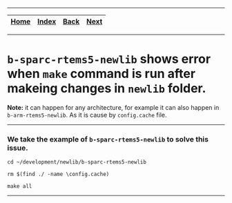 
---

| [Home](/README.md) | [Index](./README.md) | [Back](./Build_for_Various_architectures/2_build_for_arm.md) | [Next](../Raspberry_Pi/README.md) |
| :---: | :---: | :---: | :---: |

---

# `b-sparc-rtems5-newlib` shows error when `make` command is run after makeing changes in `newlib` folder.

**Note:** it can happen for any architecture, for example it can also happen in `b-arm-rtems5-newlib`. As it is cause by `config.cache` file.

---

### We take the example of `b-sparc-rtems5-newlib` to solve this issue.

```shell
cd ~/development/newlib/b-sparc-rtems5-newlib

rm $(find ./ -name \config.cache)

make all

```

---